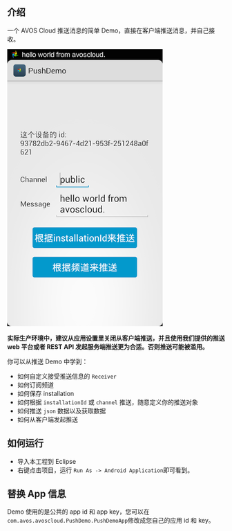 ## 介绍

一个 AVOS Cloud 推送消息的简单 Demo，直接在客户端推送消息，并自己接收。

![img](https://raw.githubusercontent.com/lzwjava/plan/master/push.png)


**实际生产环境中，建议从应用设置里关闭从客户端推送，并且使用我们提供的推送 web 平台或者 REST API 发起服务端推送更为合适。否则推送可能被滥用。**

你可以从推送 Demo 中学到：

* 如何自定义接受推送信息的 `Receiver`
* 如何订阅频道
* 如何保存 installation
* 如何根据 `installationId` 或 `channel` 推送，随意定义你的推送对象
* 如何推送 `json` 数据以及获取数据
* 如何从客户端发起推送


## 如何运行

* 导入本工程到 Eclipse
* 右键点击项目，运行 `Run As -> Android Application`即可看到。

## 替换 App 信息

Demo 使用的是公共的 app id 和 app key，您可以在`com.avos.avoscloud.PushDemo.PushDemoApp`修改成您自己的应用 id 和 key。
